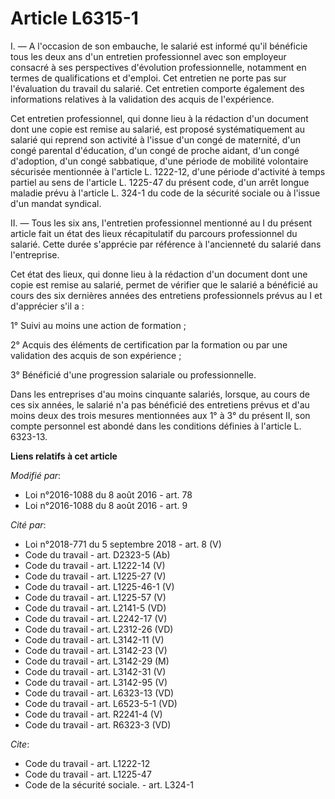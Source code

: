 # Article L6315-1

I. ― A l'occasion de son embauche, le salarié est informé qu'il bénéficie tous les deux ans d'un entretien professionnel avec
son employeur consacré à ses perspectives d'évolution professionnelle, notamment en termes de qualifications et d'emploi. Cet
entretien ne porte pas sur l'évaluation du travail du salarié. Cet entretien comporte également des informations relatives à
la validation des acquis de l'expérience. 

Cet entretien professionnel, qui donne lieu à la rédaction d'un document dont une copie est remise au salarié, est proposé
systématiquement au salarié qui reprend son activité à l'issue d'un congé de maternité, d'un congé parental d'éducation, d'un
congé de proche aidant, d'un congé d'adoption, d'un congé sabbatique, d'une période de mobilité volontaire sécurisée
mentionnée à l'article L. 1222-12, d'une période d'activité à temps partiel au sens de l'article L. 1225-47 du présent code,
d'un arrêt longue maladie prévu à l'article L. 324-1 du code de la sécurité sociale ou à l'issue d'un mandat syndical. 

II. ― Tous les six ans, l'entretien professionnel mentionné au I du présent article fait un état des lieux récapitulatif du
parcours professionnel du salarié. Cette durée s'apprécie par référence à l'ancienneté du salarié dans l'entreprise. 

Cet état des lieux, qui donne lieu à la rédaction d'un document dont une copie est remise au salarié, permet de vérifier que
le salarié a bénéficié au cours des six dernières années des entretiens professionnels prévus au I et d'apprécier s'il a : 

1° Suivi au moins une action de formation ; 

2° Acquis des éléments de certification par la formation ou par une validation des acquis de son expérience ; 

3° Bénéficié d'une progression salariale ou professionnelle. 

Dans les entreprises d'au moins cinquante salariés, lorsque, au cours de ces six années, le salarié n'a pas bénéficié des
entretiens prévus et d'au moins deux des trois mesures mentionnées aux 1° à 3° du présent II, son compte personnel est abondé
dans les conditions définies à l'article L. 6323-13.

**Liens relatifs à cet article**

_Modifié par_:

  - Loi n°2016-1088 du 8 août 2016 - art. 78
  - Loi n°2016-1088 du 8 août 2016 - art. 9

_Cité par_:

  - Loi n°2018-771 du 5 septembre 2018 - art. 8 (V)
  - Code du travail - art. D2323-5 (Ab)
  - Code du travail - art. L1222-14 (V)
  - Code du travail - art. L1225-27 (V)
  - Code du travail - art. L1225-46-1 (V)
  - Code du travail - art. L1225-57 (V)
  - Code du travail - art. L2141-5 (VD)
  - Code du travail - art. L2242-17 (V)
  - Code du travail - art. L2312-26 (VD)
  - Code du travail - art. L3142-11 (V)
  - Code du travail - art. L3142-23 (V)
  - Code du travail - art. L3142-29 (M)
  - Code du travail - art. L3142-31 (V)
  - Code du travail - art. L3142-95 (V)
  - Code du travail - art. L6323-13 (VD)
  - Code du travail - art. L6523-5-1 (VD)
  - Code du travail - art. R2241-4 (V)
  - Code du travail - art. R6323-3 (VD)

_Cite_:

  - Code du travail - art. L1222-12
  - Code du travail - art. L1225-47
  - Code de la sécurité sociale. - art. L324-1
